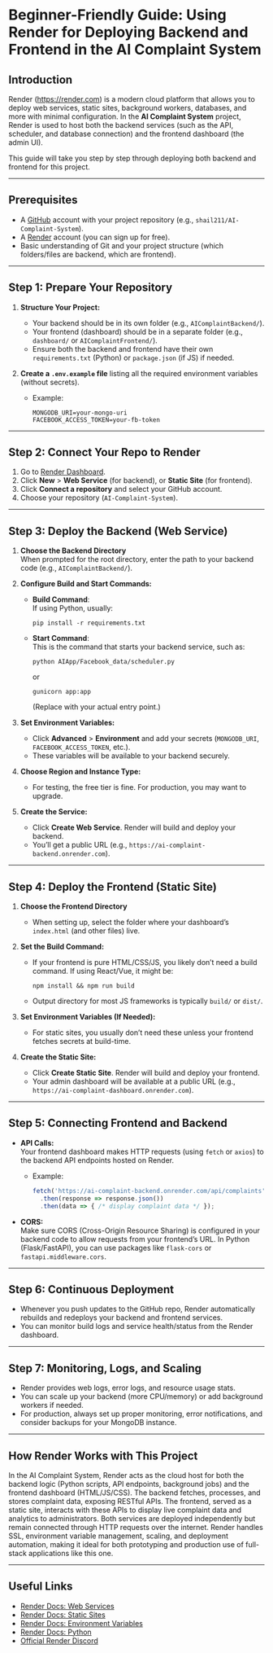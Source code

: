 # Beginner-Friendly Guide: Using Render for Deploying Backend and Frontend in the AI Complaint System

## Introduction

Render (https://render.com) is a modern cloud platform that allows you to deploy web services, static sites, background workers, databases, and more with minimal configuration. In the **AI Complaint System** project, Render is used to host both the backend services (such as the API, scheduler, and database connection) and the frontend dashboard (the admin UI).

This guide will take you step by step through deploying both backend and frontend for this project.

---

## Prerequisites

- A [GitHub](https://github.com/) account with your project repository (e.g., `shail211/AI-Complaint-System`).
- A [Render](https://dashboard.render.com/) account (you can sign up for free).
- Basic understanding of Git and your project structure (which folders/files are backend, which are frontend).

---

## Step 1: Prepare Your Repository

1. **Structure Your Project:**
   - Your backend should be in its own folder (e.g., `AIComplaintBackend/`).
   - Your frontend (dashboard) should be in a separate folder (e.g., `dashboard/` or `AIComplaintFrontend/`).
   - Ensure both the backend and frontend have their own `requirements.txt` (Python) or `package.json` (if JS) if needed.

2. **Create a `.env.example` file** listing all the required environment variables (without secrets).
   - Example:
     ```
     MONGODB_URI=your-mongo-uri
     FACEBOOK_ACCESS_TOKEN=your-fb-token
     ```

---

## Step 2: Connect Your Repo to Render

1. Go to [Render Dashboard](https://dashboard.render.com/).
2. Click **New** > **Web Service** (for backend), or **Static Site** (for frontend).
3. Click **Connect a repository** and select your GitHub account.
4. Choose your repository (`AI-Complaint-System`).

---

## Step 3: Deploy the Backend (Web Service)

1. **Choose the Backend Directory**  
   When prompted for the root directory, enter the path to your backend code (e.g., `AIComplaintBackend/`).

2. **Configure Build and Start Commands:**  
   - **Build Command**:  
     If using Python, usually:
     ```
     pip install -r requirements.txt
     ```
   - **Start Command**:  
     This is the command that starts your backend service, such as:
     ```
     python AIApp/Facebook_data/scheduler.py
     ```
     or
     ```
     gunicorn app:app
     ```
     (Replace with your actual entry point.)

3. **Set Environment Variables:**  
   - Click **Advanced** > **Environment** and add your secrets (`MONGODB_URI`, `FACEBOOK_ACCESS_TOKEN`, etc.).
   - These variables will be available to your backend securely.

4. **Choose Region and Instance Type:**  
   - For testing, the free tier is fine. For production, you may want to upgrade.

5. **Create the Service:**  
   - Click **Create Web Service**. Render will build and deploy your backend.
   - You’ll get a public URL (e.g., `https://ai-complaint-backend.onrender.com`).

---

## Step 4: Deploy the Frontend (Static Site)

1. **Choose the Frontend Directory**  
   - When setting up, select the folder where your dashboard’s `index.html` (and other files) live.

2. **Set the Build Command:**  
   - If your frontend is pure HTML/CSS/JS, you likely don’t need a build command. If using React/Vue, it might be:
     ```
     npm install && npm run build
     ```
   - Output directory for most JS frameworks is typically `build/` or `dist/`.

3. **Set Environment Variables (If Needed):**  
   - For static sites, you usually don’t need these unless your frontend fetches secrets at build-time.

4. **Create the Static Site:**  
   - Click **Create Static Site**. Render will build and deploy your frontend.
   - Your admin dashboard will be available at a public URL (e.g., `https://ai-complaint-dashboard.onrender.com`).

---

## Step 5: Connecting Frontend and Backend

- **API Calls:**  
  Your frontend dashboard makes HTTP requests (using `fetch` or `axios`) to the backend API endpoints hosted on Render.
  - Example:
    ```js
    fetch('https://ai-complaint-backend.onrender.com/api/complaints')
      .then(response => response.json())
      .then(data => { /* display complaint data */ });
    ```

- **CORS:**  
  Make sure CORS (Cross-Origin Resource Sharing) is configured in your backend code to allow requests from your frontend’s URL. In Python (Flask/FastAPI), you can use packages like `flask-cors` or `fastapi.middleware.cors`.

---

## Step 6: Continuous Deployment

- Whenever you push updates to the GitHub repo, Render automatically rebuilds and redeploys your backend and frontend services.
- You can monitor build logs and service health/status from the Render dashboard.

---

## Step 7: Monitoring, Logs, and Scaling

- Render provides web logs, error logs, and resource usage stats.
- You can scale up your backend (more CPU/memory) or add background workers if needed.
- For production, always set up proper monitoring, error notifications, and consider backups for your MongoDB instance.

---

## How Render Works with This Project

In the AI Complaint System, Render acts as the cloud host for both the backend logic (Python scripts, API endpoints, background jobs) and the frontend dashboard (HTML/JS/CSS). The backend fetches, processes, and stores complaint data, exposing RESTful APIs. The frontend, served as a static site, interacts with these APIs to display live complaint data and analytics to administrators. Both services are deployed independently but remain connected through HTTP requests over the internet. Render handles SSL, environment variable management, scaling, and deployment automation, making it ideal for both prototyping and production use of full-stack applications like this one.

---

## Useful Links

- [Render Docs: Web Services](https://render.com/docs/web-services)
- [Render Docs: Static Sites](https://render.com/docs/static-sites)
- [Render Docs: Environment Variables](https://render.com/docs/environment-variables)
- [Render Docs: Python](https://render.com/docs/deploy-python)
- [Official Render Discord](https://render.com/community)
